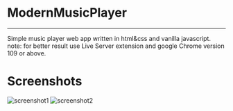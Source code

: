 # ModernMusicPlayer
---
Simple music player web app written in html&css and vanilla javascript.
note: for better result use Live Server extension and google Chrome version 109 or above.

# Screenshots

![screenshot1](https://user-images.githubusercontent.com/90974198/235308682-150b5706-b1b6-4ebd-b140-0dcf21d94318.PNG)
![screenshot2](https://user-images.githubusercontent.com/90974198/235308684-8602cde9-b7e1-44aa-bf4f-a3e99abb13db.PNG)
